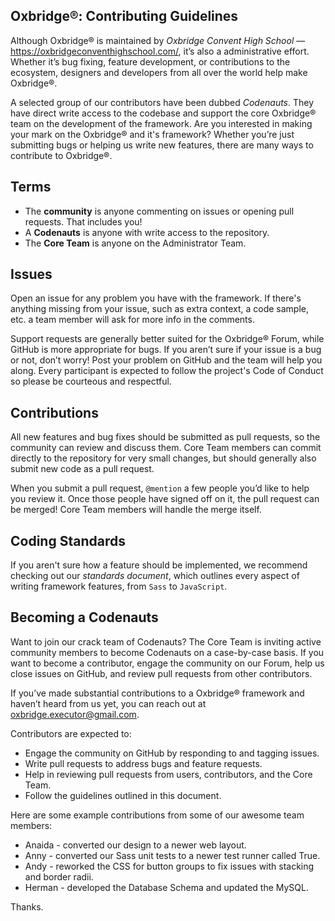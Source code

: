 ## Oxbridge®: Contributing Guidelines

Although Oxbridge® is maintained by _Oxbridge Convent High School_ — https://oxbridgeconventhighschool.com/, it’s also a administrative effort. Whether it’s bug fixing, feature development, or contributions to the ecosystem, designers and developers from all over the world help make Oxbridge®.

A selected group of our contributors have been dubbed *Codenauts*. They have direct write access to the codebase and support the core Oxbridge® team on the development of the framework. Are you interested in making your mark on the Oxbridge® and it's framework? Whether you’re just submitting bugs or helping us write new features, there are many ways to contribute to Oxbridge®.

## Terms

- The **community** is anyone commenting on issues or opening pull requests. That includes you!
- A **Codenauts** is anyone with write access to the repository.
- The **Core Team** is anyone on the Administrator Team.

## Issues

Open an issue for any problem you have with the framework. If there's anything missing from your issue, such as extra context, a code sample, etc. a team member will ask for more info in the comments.

Support requests are generally better suited for the Oxbridge® Forum, while GitHub is more appropriate for bugs. If you aren’t sure if your issue is a bug or not, don’t worry! Post your problem on GitHub and the team will help you along. Every participant is expected to follow the project's Code of Conduct so please be courteous and respectful.

## Contributions

All new features and bug fixes should be submitted as pull requests, so the community can review and discuss them. Core Team members can commit directly to the repository for very small changes, but should generally also submit new code as a pull request.

When you submit a pull request, `@mention` a few people you’d like to help you review it. Once those people have signed off on it, the pull request can be merged! Core Team members will handle the merge itself.

## Coding Standards

If you aren't sure how a feature should be implemented, we recommend checking out our <i>standards document</i>, which outlines every aspect of writing framework features, from `Sass` to `JavaScript`.

## Becoming a Codenauts

Want to join our crack team of Codenauts? The Core Team is inviting active community members to become Codenauts on a case-by-case basis. If you want to become a contributor, engage the community on our Forum, help us close issues on GitHub, and review pull requests from other contributors.

If you’ve made substantial contributions to a Oxbridge® framework and haven’t heard from us yet, you can reach out at oxbridge.executor@gmail.com.

Contributors are expected to:

- Engage the community on GitHub by responding to and tagging issues.
- Write pull requests to address bugs and feature requests.
- Help in reviewing pull requests from users, contributors, and the Core Team.
- Follow the guidelines outlined in this document.

Here are some example contributions from some of our awesome team members:

- Anaida - converted our design to a newer web layout.
- Anny - converted our Sass unit tests to a newer test runner called True.
- Andy - reworked the CSS for button groups to fix issues with stacking and border radii.
- Herman - developed the Database Schema and updated the MySQL.

Thanks.
